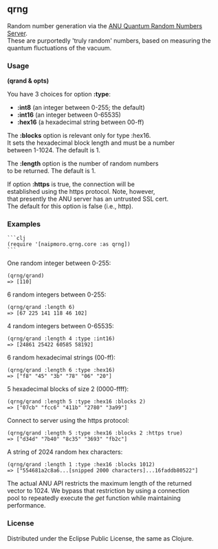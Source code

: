 ## qrng

Random number generation via the [ANU Quantum Random Numbers Server](http://qrng.anu.edu.au/index.php).  
These are purportedly 'truly random' numbers, based on measuring the  
quantum fluctuations of the vacuum.

### Usage

**(qrand & opts)**

You have 3 choices for option **:type**:  
* __:int8__   (an integer between 0-255; the default)  
* __:int16__   (an integer between 0-65535)  
* __:hex16__   (a hexadecimal string between 00-ff)  
  
The **:blocks** option is relevant only for type :hex16.  
It sets the hexadecimal block length and must be a number  
between 1-1024. The default is 1.

The **:length** option is the number of random numbers  
to be returned. The default is 1.

If option **:https** is true, the connection will be  
established using the https protocol. Note, however,  
that presently the ANU server has an untrusted SSL cert.  
The default for this option is false (i.e., http).

### Examples

    ```clj
    (require '[naipmoro.qrng.core :as qrng])
    ```

One random integer between 0-255:  

    (qrng/qrand)  
    => [110]

6 random integers between 0-255:  
 
    (qrng/qrand :length 6)  
    => [67 225 141 118 46 102]

4 random integers between 0-65535:  
  
    (qrng/qrand :length 4 :type :int16)  
    => [24861 25422 60585 58192]

6 random hexadecimal strings (00-ff):  
  
    (qrng/qrand :length 6 :type :hex16)  
    => ["f8" "45" "3b" "78" "06" "20"]

5 hexadecimal blocks of size 2 (0000-ffff):  
  
    (qrng/qrand :length 5 :type :hex16 :blocks 2)  
    => ["07cb" "fcc6" "411b" "2780" "3a99"]

Connect to server using the https protocol:  

    (qrng/qrand :length 5 :type :hex16 :blocks 2 :https true)  
    => ["d34d" "7b40" "8c35" "3693" "fb2c"]

A string of 2024 random hex characters:  

    (qrng/qrand :length 1 :type :hex16 :blocks 1012)  
    => ["554681a2c8a6...[snipped 2000 characters]...16faddb80522"]

The actual ANU API restricts the maximum length of the returned  
vector to 1024. We bypass that restriction by using a connection  
pool to repeatedly execute the _get_ function while maintaining  
performance.

### License

Distributed under the Eclipse Public License, the same as Clojure.